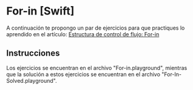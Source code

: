 # For-in [Swift]

A continuación te propongo un par de ejercicios para que practiques lo aprendido en el artículo: [Estructura de control de flujo: For-in](https://roadtome.dev/swift-for-in-loop/)

## Instrucciones

Los ejercicios se encuentran en el archivo "For-in.playground", mientras que la solución a estos ejercicios se encuentran en el archivo "For-In-Solved.playground".
